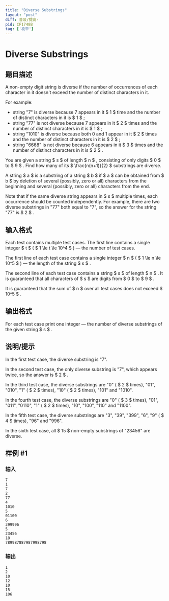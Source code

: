 ```yaml
---
title: "Diverse Substrings"
layout: "post"
diff: 普及/提高-
pid: CF1748B
tag: ['枚举']
---
```


# Diverse Substrings

## 题目描述

A non-empty digit string is diverse if the number of occurrences of each character in it doesn't exceed the number of distinct characters in it.

For example:

- string "7" is diverse because 7 appears in it $ 1 $ time and the number of distinct characters in it is $ 1 $ ;
- string "77" is not diverse because 7 appears in it $ 2 $ times and the number of distinct characters in it is $ 1 $ ;
- string "1010" is diverse because both 0 and 1 appear in it $ 2 $ times and the number of distinct characters in it is $ 2 $ ;
- string "6668" is not diverse because 6 appears in it $ 3 $ times and the number of distinct characters in it is $ 2 $ .

You are given a string $ s $ of length $ n $ , consisting of only digits $ 0 $ to $ 9 $ . Find how many of its $ \frac{n(n+1)}{2} $ substrings are diverse.

A string $ a $ is a substring of a string $ b $ if $ a $ can be obtained from $ b $ by deletion of several (possibly, zero or all) characters from the beginning and several (possibly, zero or all) characters from the end.

Note that if the same diverse string appears in $ s $ multiple times, each occurrence should be counted independently. For example, there are two diverse substrings in "77" both equal to "7", so the answer for the string "77" is $ 2 $ .

## 输入格式

Each test contains multiple test cases. The first line contains a single integer $ t $ ( $ 1 \le t \le 10^4 $ ) — the number of test cases.

The first line of each test case contains a single integer $ n $ ( $ 1 \le n \le 10^5 $ ) — the length of the string $ s $ .

The second line of each test case contains a string $ s $ of length $ n $ . It is guaranteed that all characters of $ s $ are digits from $ 0 $ to $ 9 $ .

It is guaranteed that the sum of $ n $ over all test cases does not exceed $ 10^5 $ .

## 输出格式

For each test case print one integer — the number of diverse substrings of the given string $ s $ .

## 说明/提示

In the first test case, the diverse substring is "7".

In the second test case, the only diverse substring is "7", which appears twice, so the answer is $ 2 $ .

In the third test case, the diverse substrings are "0" ( $ 2 $ times), "01", "010", "1" ( $ 2 $ times), "10" ( $ 2 $ times), "101" and "1010".

In the fourth test case, the diverse substrings are "0" ( $ 3 $ times), "01", "011", "0110", "1" ( $ 2 $ times), "10", "100", "110" and "1100".

In the fifth test case, the diverse substrings are "3", "39", "399", "6", "9" ( $ 4 $ times), "96" and "996".

In the sixth test case, all $ 15 $ non-empty substrings of "23456" are diverse.

## 样例 #1

### 输入

```
7
1
7
2
77
4
1010
5
01100
6
399996
5
23456
18
789987887987998798
```

### 输出

```
1
2
10
12
10
15
106
```

